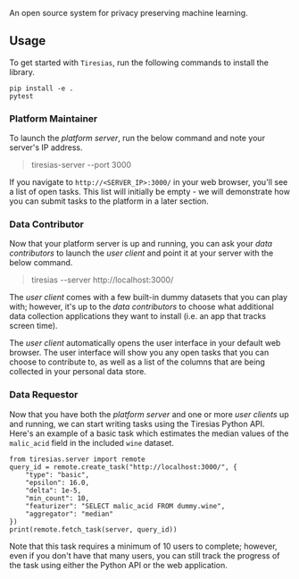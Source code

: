 An open source system for privacy preserving machine learning.

## Usage
To get started with `Tiresias`, run the following commands to install the library.

```
pip install -e .
pytest
```

### Platform Maintainer
To launch the *platform server*, run the below command and note your server's IP address.

> tiresias-server --port 3000

If you navigate to `http://<SERVER_IP>:3000/` in your web browser, you'll see a list of open 
tasks. This list will initially be empty - we will demonstrate how you can submit tasks to 
the platform in a later section.

### Data Contributor
Now that your platform server is up and running, you can ask your *data contributors* to 
launch the *user client* and point it at your server with the below command.

> tiresias --server http://localhost:3000/

The *user client* comes with a few built-in dummy datasets that you can play with; however, 
it's up to the *data contributors* to choose what additional data collection applications 
they want to install (i.e. an app that tracks screen time).

The *user client* automatically opens the user interface in your default web browser. The 
user interface will show you any open tasks that you can choose to contribute to, as well 
as a list of the columns that are being collected in your personal data store.

### Data Requestor
Now that you have both the *platform server* and one or more *user clients* up and running, 
we can start writing tasks using the Tiresias Python API. Here's an example of a basic task 
which estimates the median values of the `malic_acid` field in the included `wine` dataset.

```
from tiresias.server import remote
query_id = remote.create_task("http://localhost:3000/", {
    "type": "basic",
    "epsilon": 16.0,
    "delta": 1e-5,
    "min_count": 10,
    "featurizer": "SELECT malic_acid FROM dummy.wine",
    "aggregator": "median"
})
print(remote.fetch_task(server, query_id))
```

Note that this task requires a minimum of 10 users to complete; however, even if you don't 
have that many users, you can still track the progress of the task using either the Python
API or the web application.
